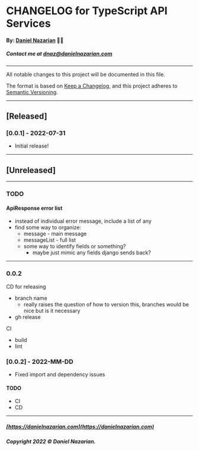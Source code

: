 # CHANGELOG for TypeScript API Services
#### By: [Daniel Nazarian](https://danielnazarian) 🐧👹
##### Contact me at <dnaz@danielnazarian.com>

-------------------------------------------------------

All notable changes to this project will be documented in this file.

The format is based on [Keep a Changelog](https://keepachangelog.com/en/1.0.0/),
and this project adheres to [Semantic Versioning](https://semver.org/spec/v2.0.0.html).


-------------------------------------------------------

## [Released]

### [0.0.1] - 2022-07-31
- Initial release!

-------------------------------------------------------

## [Unreleased]

-------------------------------------------------------
### TODO


#### ApiResponse error list
- instead of individual error message, include a list of any
- find some way to organize:
  - message - main message
  - messageList - full list
  - some way to identify fields or something?
    - maybe just mimic any fields django sends back?


----
### 0.0.2


CD for releasing
- branch name
  - really raises the question of how to version this, branches would be nice but is it necessary
- gh release

CI
- build
- lint



### [0.0.2] - 2022-MM-DD
- Fixed import and dependency issues
#### TODO
- CI
- CD

-------------------------------------------------------

##### [https://danielnazarian.com](https://danielnazarian.com)
##### Copyright 2022 © Daniel Nazarian.
